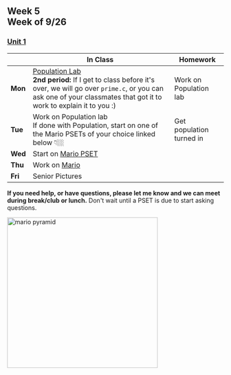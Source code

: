 ## Week 5 <br>Week of 9/26

### [Unit 1](/apcsp/curriculum/1)  

  |       |In Class               |Homework   |
  |-------|---------              |---------  |
  |**Mon**|[Population Lab](\apcsp\psets\population)<br>**2nd period:** If I get to class before it's over, we will go over `prime.c`, or you can ask one of your classmates that got it to work to explain it to you :) |Work on Population lab |
  |**Tue**|Work on Population lab<br>If done with Population, start on one of the Mario PSETs of your choice linked below 👇🏼 |Get population turned in |
  |**Wed**|Start on [Mario PSET](https://candib80.github.io/apcsp/curriculum/1/#labs-practice-and-problems) | |
  |**Thu**|Work on [Mario](https://candib80.github.io/apcsp/curriculum/1/#labs-practice-and-problems) | |
  |**Fri**|Senior Pictures | |
  

  **If you need help, or have questions, please let me know and we can meet during break/club or lunch.** Don't wait until a PSET is due to start asking questions.

<img src="https://i.ytimg.com/vi/NxKVrEbVrCI/hqdefault.jpg" alt="mario pyramid" height="350">

<meta http-equiv="refresh" content="300"/>
